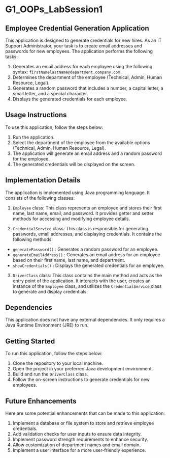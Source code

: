# G1_OOPs_LabSession1
## Employee Credential Generation Application

This application is designed to generate credentials for new hires. As an IT Support Administrator, your task is to create email addresses and passwords for new employees. The application performs the following tasks:

1. Generates an email address for each employee using the following syntax:  `firstNamelastName@department.company.com` .
2. Determines the department of the employee (Technical, Admin, Human Resource, Legal).
3. Generates a random password that includes a number, a capital letter, a small letter, and a special character.
4. Displays the generated credentials for each employee.

## Usage Instructions

To use this application, follow the steps below:

1. Run the application.
2. Select the department of the employee from the available options (Technical, Admin, Human Resource, Legal).
3. The application will generate an email address and a random password for the employee.
4. The generated credentials will be displayed on the screen.

## Implementation Details

The application is implemented using Java programming language. It consists of the following classes:

1.  `Employee`  class: This class represents an employee and stores their first name, last name, email, and password. It provides getter and setter methods for accessing and modifying employee details.

2.  `CredentialService`  class: This class is responsible for generating passwords, email addresses, and displaying credentials. It contains the following methods:
   -  `generatePassword()` : Generates a random password for an employee.
   -  `generateEmailAddress()` : Generates an email address for an employee based on their first name, last name, and department.
   -  `showCredentials()` : Displays the generated credentials for an employee.

3.  `DriverClass`  class: This class contains the main method and acts as the entry point of the application. It interacts with the user, creates an instance of the  `Employee`  class, and utilizes the  `CredentialService`  class to generate and display credentials.

## Dependencies

This application does not have any external dependencies. It only requires a Java Runtime Environment (JRE) to run.

## Getting Started

To run this application, follow the steps below:

1. Clone the repository to your local machine.
2. Open the project in your preferred Java development environment.
3. Build and run the  `DriverClass`  class.
4. Follow the on-screen instructions to generate credentials for new employees.

## Future Enhancements

Here are some potential enhancements that can be made to this application:

1. Implement a database or file system to store and retrieve employee credentials.
2. Add validation checks for user inputs to ensure data integrity.
3. Implement password strength requirements to enhance security.
4. Allow customization of department names and email domain.
5. Implement a user interface for a more user-friendly experience.

